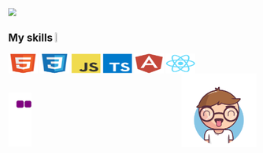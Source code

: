 <div>
  <img height="160em" src="https://github-readme-stats.vercel.app/api?username=gabrielEmilio00&count_private=true&include_all_commits=true&show_icons=true&theme=radical&border_radius=10&hide_border=true" />
  
  <!--<img height="160em" src="https://github-readme-stats.vercel.app/api/top-langs/?username=gabrielEmilio00&layout=compact&theme=radical&border_radius=10&hide_border=true" />-->
</div>

<div style="display:inline_block;">
  <h2>My skills  <img align="center" src="https://emojipedia-us.s3.amazonaws.com/source/skype/289/man-technologist_1f468-200d-1f4bb.png" height="4%" width="4%" /></h2>
  <img src="https://raw.githubusercontent.com/devicons/devicon/master/icons/html5/html5-original.svg" alt="HTML" height="40" width="60" align="center" />
  <img src="https://raw.githubusercontent.com/devicons/devicon/master/icons/css3/css3-original.svg" alt="CSS" height="40" width="60" align="center" />
  <img src="https://raw.githubusercontent.com/devicons/devicon/master/icons/javascript/javascript-original.svg" alt="JavaScript" height="40" width="60" align="center" />
  <img src="https://raw.githubusercontent.com/devicons/devicon/master/icons/typescript/typescript-original.svg" alt="TypeScript" height="40" width="60" align="center" />
  <img src="https://raw.githubusercontent.com/devicons/devicon/master/icons/angularjs/angularjs-plain.svg" alt="AngularJs" height="40" width="60" align="center" />
  <img src="https://raw.githubusercontent.com/devicons/devicon/master/icons/react/react-original.svg" alt="ReactJs" height="40" width="60" align="center"/>
  <img src="https://raw.githubusercontent.com/gabrielEmilio00/gabrielEmilio00/main/assets/bighead.svg" height="150" align="right"/>
</div>

#

![snake gif](https://github.com/gabrielEmilio00/gabrielEmilio00/blob/output/github-contribution-grid-snake.gif)
